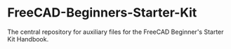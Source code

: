 # FreeCAD-Beginners-Starter-Kit
The central repository for auxiliary files for the FreeCAD Beginner's Starter Kit Handbook.
